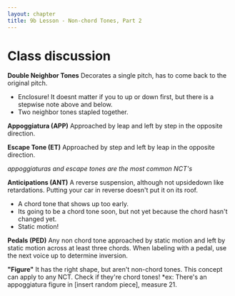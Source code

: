 ```yaml
---
layout: chapter
title: 9b Lesson - Non-chord Tones, Part 2
---
```


# Class discussion

**Double Neighbor Tones** 
Decorates a single pitch, has to come back to the original pitch.
- Enclosure! It doesnt matter if you to up or down first, but there is a stepwise note above and below.
- Two neighbor tones stapled together.
 
**Appoggiatura (APP)** 
Approached by leap and left by step in the opposite direction.

**Escape Tone (ET)**
Approached by step and left by leap in the opposite direction.

*appoggiaturas and escape tones are the most common NCT's*

**Anticipations (ANT)**
A reverse suspension, although not upsidedown like retardations. Putting your car in reverse doesn't put it on its roof.
- A chord tone that shows up too early.
- Its going to be a chord tone soon, but not yet because the chord hasn't changed yet.
- Static motion!

**Pedals (PED)**
Any non chord tone approached by static motion and left by static motion across at least three chords. When labeling with a pedal, use the next voice up to determine inversion.

**"Figure"**
It has the right shape, but aren't non-chord tones. This concept can apply to any NCT. Check if they're chord tones!
*ex: There's an appoggiatura figure in [insert random piece], measure 21.




